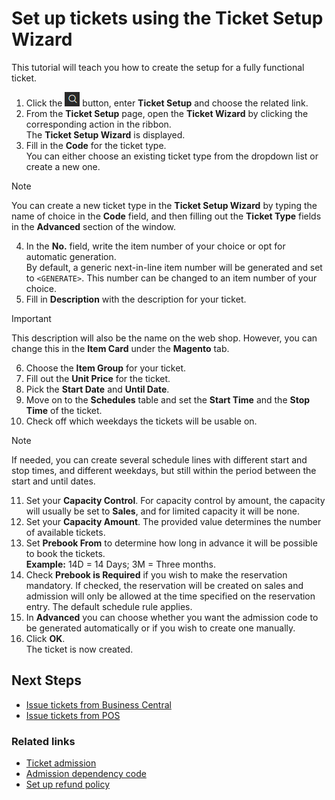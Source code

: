 # Set up tickets using the Ticket Setup Wizard

This tutorial will teach you how to create the setup for a fully functional ticket.

1. Click the ![Lightbulb that opens the Tell Me feature](../../../images/Icons/Lightbulb_icon.png "Tell Me what you want to do") button, enter **Ticket Setup** and choose the related link.
2. From the **Ticket Setup** page, open the **Ticket Wizard** by clicking the corresponding action in the ribbon.    
   The **Ticket Setup Wizard** is displayed.
3. Fill in the **Code** for the ticket type.     
   You can either choose an existing ticket type from the dropdown list or create a new one.   

> [!NOTE]
> You can create a new ticket type in the **Ticket Setup Wizard** by typing the name of choice in the **Code** field, and then filling out the **Ticket Type** fields in the **Advanced** section of the window.

4. In the **No.** field, write the item number of your choice or opt for automatic generation.     
   By default, a generic next-in-line item number will be generated and set to `<GENERATE>`. This number can be changed to an item number of your choice.  
5. Fill in **Description** with the description for your ticket. 

> [!IMPORTANT]
> This description will also be the name on the web shop. However, you can change this in the **Item Card** under the **Magento** tab.

6. Choose the **Item Group** for your ticket.
7. Fill out the **Unit Price** for the ticket.
8. Pick the **Start Date** and **Until Date**.
9. Move on to the **Schedules** table and set the **Start Time** and the **Stop Time** of the ticket.
10. Check off which weekdays the tickets will be usable on.

> [!NOTE] 
> If needed, you can create several schedule lines with different start and stop times, and different weekdays, but still within the period between the start and until dates.

11. Set your **Capacity Control**. 
    For capacity control by amount, the capacity will usually be set to **Sales**, and for limited capacity it will be none.
12.	Set your **Capacity Amount**. 
    The provided value determines the number of available tickets.
13.	Set **Prebook From** to determine how long in advance it will be possible to book the tickets.         
    **Example:** 14D = 14 Days; 3M = Three months.
14.	Check **Prebook is Required** if you wish to make the reservation mandatory. If checked, the reservation will be created on sales and admission will only be allowed at the time specified on the reservation entry. The default schedule rule applies.
15. In **Advanced** you can choose whether you want the admission code to be generated automatically or if you wish to create one manually. 
16.	Click **OK**.    
    The ticket is now created.


## Next Steps

- [Issue tickets from Business Central](../howto/issue_ticket.md)
- [Issue tickets from POS](../../../../public/404.md)

### Related links

- [Ticket admission](../explanation/admission.md)
- [Admission dependency code](../explanation/AdmissionDependencyCode.md)
- [Set up refund policy](../howto/SetUpRefundPolicy.md)